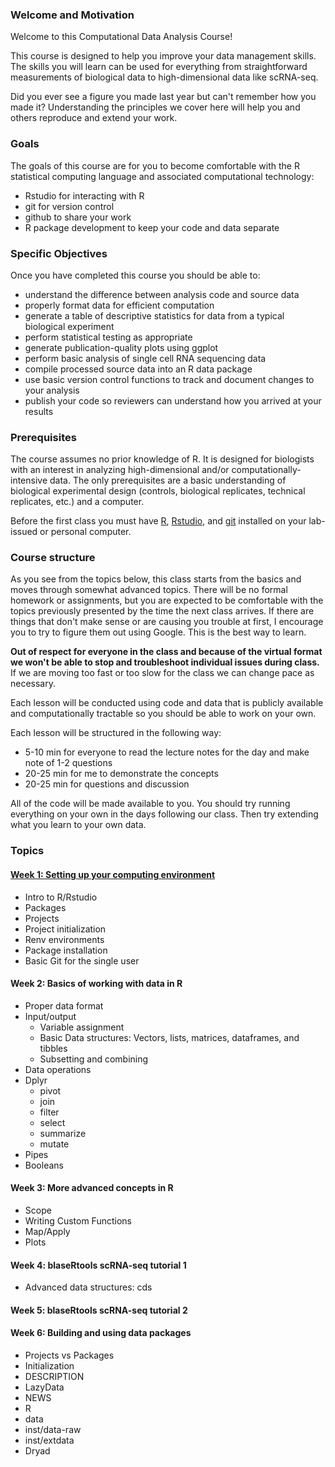 ### Welcome and Motivation

Welcome to this Computational Data Analysis Course!

This course is designed to help you improve your data management skills.  The skills you will learn can be used for everything from straightforward measurements of biological data to high-dimensional data like scRNA-seq.  

Did you ever see a figure you made last year but can't remember how you made it?  Understanding the principles we cover here will help you and others reproduce and extend your work. 

### Goals

The goals of this course are for you to become comfortable with the R statistical computing language and associated computational technology: 

* Rstudio for interacting with R
* git for version control
* github to share your work
* R package development to keep your code and data separate

### Specific Objectives

Once you have completed this course you should be able to:

* understand the difference between analysis code and source data
* properly format data for efficient computation
* generate a table of descriptive statistics for data from a typical biological experiment
* perform statistical testing as appropriate
* generate publication-quality plots using ggplot
* perform basic analysis of single cell RNA sequencing data
* compile processed source data into an R data package
* use basic version control functions to track and document changes to your analysis
* publish your code so reviewers can understand how you arrived at your results

### Prerequisites

The course assumes no prior knowledge of R.  It is designed for biologists with an interest in analyzing high-dimensional and/or computationally-intensive data.  The only prerequisites are a basic understanding of biological experimental design (controls, biological replicates, technical replicates, etc.) and a computer.

Before the first class you must have [R](https://cran.rstudio.com/), [Rstudio](https://www.rstudio.com/products/rstudio/download/#download), and [git](http://git-scm.com/downloads) installed on your lab-issued or personal computer.  

### Course structure

As you see from the topics below, this class starts from the basics and moves through somewhat advanced topics.  There will be no formal homework or assignments, but you are expected to be comfortable with the topics previously presented by the time the next class arrives.  If there are things that don't make sense or are causing you trouble at first, I encourage you to try to figure them out using Google.  This is the best way to learn.  

**Out of respect for everyone in the class and because of the virtual format we won't be able to stop and troubleshoot individual issues during class.**  If we are moving too fast or too slow for the class we can change pace as necessary.

Each lesson will be conducted using code and data that is publicly available and computationally tractable so you should be able to work on your own.   

Each lesson will be structured in the following way:

* 5-10 min for everyone to read the lecture notes for the day and make note of 1-2 questions
* 20-25 min for me to demonstrate the concepts
* 20-25 min for questions and discussion

All of the code will be made available to you.  You should try running everything on your own in the days following our class.  Then try extending what you learn to your own data.

### Topics

####	[Week 1:  Setting up your computing environment](../vignettes/week_1.Rmd)

* Intro to R/Rstudio
* Packages
* Projects
* Project initialization
* Renv environments
* Package installation
* Basic Git for the single user

####     Week 2:  Basics of working with data in R

* Proper data format
* Input/output
  * Variable assignment
  * Basic Data structures:  Vectors, lists, matrices, dataframes, and tibbles
  * Subsetting and combining
* Data operations
* Dplyr
  * pivot
  * join
  * filter
  * select
  * summarize
  * mutate
* Pipes
* Booleans

####	Week 3:  More advanced concepts in R

* Scope
* Writing Custom Functions
* Map/Apply
* Plots

####	Week 4: blaseRtools scRNA-seq tutorial 1

* Advanced data structures:  cds

####	Week 5: blaseRtools scRNA-seq tutorial 2

#### Week 6:  Building and using data packages

* Projects vs Packages
* Initialization
* DESCRIPTION
* LazyData
* NEWS
* R
* data
* inst/data-raw
* inst/extdata
* Dryad
  
